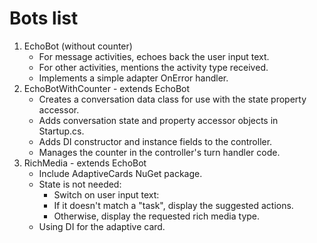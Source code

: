 # Bots list

1. EchoBot (without counter)
    - For message activities, echoes back the user input text.
    - For other activities, mentions the activity type received.
    - Implements a simple adapter OnError handler.
1. EchoBotWithCounter - extends EchoBot
    - Creates a conversation data class for use with the state property accessor.
    - Adds conversation state and property accessor objects in Startup.cs.
    - Adds DI constructor and instance fields to the controller.
    - Manages the counter in the controller's turn handler code.
1. RichMedia - extends EchoBot
    - Include AdaptiveCards NuGet package.
    - State is not needed:
        - Switch on user input text:
        - If it doesn't match a "task", display the suggested actions.
        - Otherwise, display the requested rich media type.
    - Using DI for the adaptive card.